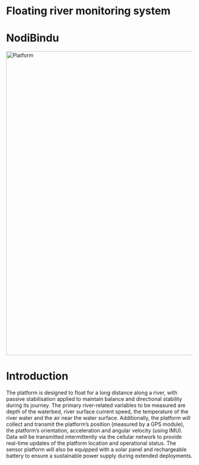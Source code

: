 # Floating river monitoring system
# NodiBindu
<img width="1024" height="819" alt="Platform" src="https://github.com/user-attachments/assets/f39fd98a-83ef-422a-86e3-771ba6eefed4" />

# Introduction

The platform is designed to float for a long distance along a river, with passive stabilisation applied to maintain balance and directional stability during its journey. The primary river-related variables to be measured are depth of the waterbed, river surface current speed, the temperature of the river water and the air near the water surface. Additionally, the platform will collect and transmit the platform’s position (measured by a GPS module), the platform’s orientation, acceleration and angular velocity (using IMU). Data will be transmitted intermittently via the cellular network to provide real-time updates of the platform location and operational status. The sensor platform will also be equipped with a solar panel and rechargeable battery to ensure a sustainable power supply during extended deployments.

